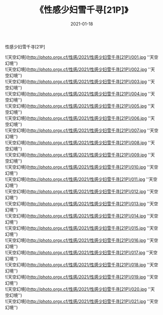 ﻿---
layout: post
title:  《性感少妇雪千寻[21P]》
date:   2021-01-18
img: http://photo.orgx.cf/性感/2021/性感少妇雪千寻[21P]/000.jpg
tags: [美女, 性感, 泳衣]
---

性感少妇雪千寻[21P]



![天空幻境](http://photo.orgx.cf/性感/2021/性感少妇雪千寻[21P]/001.jpg ''天空幻境'') <br>
![天空幻境](http://photo.orgx.cf/性感/2021/性感少妇雪千寻[21P]/002.jpg ''天空幻境'') <br>
![天空幻境](http://photo.orgx.cf/性感/2021/性感少妇雪千寻[21P]/003.jpg ''天空幻境'') <br>
![天空幻境](http://photo.orgx.cf/性感/2021/性感少妇雪千寻[21P]/004.jpg ''天空幻境'') <br>
![天空幻境](http://photo.orgx.cf/性感/2021/性感少妇雪千寻[21P]/005.jpg ''天空幻境'') <br>
![天空幻境](http://photo.orgx.cf/性感/2021/性感少妇雪千寻[21P]/006.jpg ''天空幻境'') <br>
![天空幻境](http://photo.orgx.cf/性感/2021/性感少妇雪千寻[21P]/007.jpg ''天空幻境'') <br>
![天空幻境](http://photo.orgx.cf/性感/2021/性感少妇雪千寻[21P]/008.jpg ''天空幻境'') <br>
![天空幻境](http://photo.orgx.cf/性感/2021/性感少妇雪千寻[21P]/009.jpg ''天空幻境'') <br>
![天空幻境](http://photo.orgx.cf/性感/2021/性感少妇雪千寻[21P]/010.jpg ''天空幻境'') <br>
![天空幻境](http://photo.orgx.cf/性感/2021/性感少妇雪千寻[21P]/011.jpg ''天空幻境'') <br>
![天空幻境](http://photo.orgx.cf/性感/2021/性感少妇雪千寻[21P]/012.jpg ''天空幻境'') <br>
![天空幻境](http://photo.orgx.cf/性感/2021/性感少妇雪千寻[21P]/013.jpg ''天空幻境'') <br>
![天空幻境](http://photo.orgx.cf/性感/2021/性感少妇雪千寻[21P]/014.jpg ''天空幻境'') <br>
![天空幻境](http://photo.orgx.cf/性感/2021/性感少妇雪千寻[21P]/015.jpg ''天空幻境'') <br>
![天空幻境](http://photo.orgx.cf/性感/2021/性感少妇雪千寻[21P]/016.jpg ''天空幻境'') <br>
![天空幻境](http://photo.orgx.cf/性感/2021/性感少妇雪千寻[21P]/017.jpg ''天空幻境'') <br>
![天空幻境](http://photo.orgx.cf/性感/2021/性感少妇雪千寻[21P]/018.jpg ''天空幻境'') <br>
![天空幻境](http://photo.orgx.cf/性感/2021/性感少妇雪千寻[21P]/019.jpg ''天空幻境'') <br>
![天空幻境](http://photo.orgx.cf/性感/2021/性感少妇雪千寻[21P]/020.jpg ''天空幻境'') <br>
![天空幻境](http://photo.orgx.cf/性感/2021/性感少妇雪千寻[21P]/021.jpg ''天空幻境'') <br>